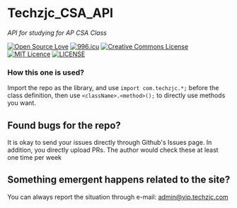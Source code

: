 # Techzjc_CSA_API

*API for studying for AP CSA Class*

[![Open Source Love](https://badges.frapsoft.com/os/v1/open-source.svg?v=103)](https://github.com/ellerbrock/open-source-badges/)
[![996.icu](https://img.shields.io/badge/link-996.icu-red.svg)](https://996.icu)
[![Creative Commons License](https://i.creativecommons.org/l/by/4.0/80x15.png)](http://creativecommons.org/licenses/by/4.0/)
[![MIT Licence](https://badges.frapsoft.com/os/mit/mit.svg?v=103)](https://opensource.org/licenses/mit-license.php)
[![LICENSE](https://img.shields.io/badge/license-Anti%20996-blue.svg)](https://github.com/996icu/996.ICU/blob/master/LICENSE)

### How this one is used?

Import the repo as the library, and use `import com.techzjc.*;` before the class definition, then  use `<className>.<method>();` to directly use methods you want.

## Found bugs for the repo?

It is okay to send your issues directly through Github's Issues page. In addition, you directly upload PRs.
The author would check these at least one time per week

## Something emergent happens related to the site?

You can always report the situation through e-mail: admin@vip.techzjc.com